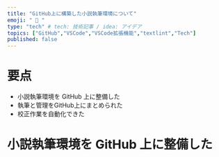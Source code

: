 ```yaml
---
title: "GitHub上に構築した小説執筆環境について"
emoji: " 📖 "
type: "tech" # tech: 技術記事 / idea: アイデア
topics: ["GitHub","VSCode","VSCode拡張機能","textlint","Tech"]
published: false
---
```

# 要点
- 小説執筆環境を GitHub 上に整備した
- 執筆と管理をGitHub上にまとめられた
- 校正作業を自動化できた

# 小説執筆環境を GitHub 上に整備した
